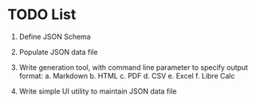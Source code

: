 # TODO List

1. Define JSON Schema

2. Populate JSON data file 

3. Write generation tool, with command line parameter to specify output format:
  a. Markdown 
  b. HTML
  c. PDF 
  d. CSV
  e. Excel
  f. Libre Calc 

4. Write simple UI utility to maintain JSON data file 


